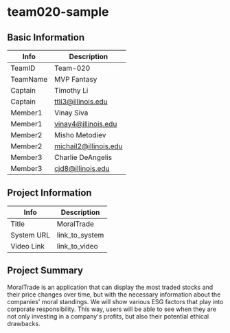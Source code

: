 
# team020-sample

## Basic Information

|   Info      |        Description     |
| ----------- | ---------------------- |
| TeamID      |        Team-020        |
| TeamName    |      MVP Fantasy       |
| Captain     |       Timothy Li       |
| Captain     |  ttli3@illinois.edu    |
| Member1     |        Vinay Siva      |
| Member1     |   vinay4@illinois.edu  |
| Member2     |     Misho Metodiev     |
| Member2     |  michail2@illinois.edu |
| Member3     |   Charlie DeAngelis    |
| Member3     |   cjd8@illinois.edu    |

## Project Information

|   Info      |        Description     |
| ----------- | ---------------------- |
|  Title      |        MoralTrade      |
| System URL  |      link_to_system    |
| Video Link  |      link_to_video     |

## Project Summary

MoralTrade is an application that can display the most traded stocks and their price changes over time, but with the necessary information about the companies' moral standings. We will show various ESG factors that play into corporate responsibility. This way, users will be able to see when they are not only investing in a company's profits, but also their potential ethical drawbacks.
